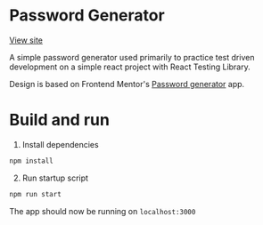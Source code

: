 # Password Generator

[View site](http://143.110.236.194:4000/)

A simple password generator used primarily to practice test driven development on a simple react project with React Testing Library.

Design is based on Frontend Mentor's [Password generator](https://www.frontendmentor.io/challenges/password-generator-app-Mr8CLycqjh) app.

# Build and run

1. Install dependencies

```bash
npm install
```

2. Run startup script

```bash
npm run start
```

The app should now be running on `localhost:3000`
